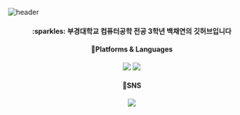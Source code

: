 ![header](https://capsule-render.vercel.app/api?type=waving&color=0:BDEDFF,100:FCDFFF&section=header&height=180&text=Chaeyeon's%20Github&fontSize=50&fontColor=98AFC7)

<div align="center">
 <h4>	:sparkles: 부경대학교 컴퓨터공학 전공 3학년 백채연의 깃허브입니다</h4>
</div>

<div align="center">
 <h4>	📝Platforms & Languages </h4>
  <img src="https://img.shields.io/badge/Spring Boot-6DB33F?style=flat&logo=SpringBoot&logoColor=white" />
	<img src="https://img.shields.io/badge/Java-007396?style=flat&logo=Java&logoColor=white" />
</div>

<div align="center">
<h4>	🎉SNS </h4>
<a href=""https://blog.naver.com/qorcodus_">
<img src="https://img.shields.io/badge/My Blog-A9BCF5?style=flat-square&logo=GitHub Sponsors&logoColor=white&link=(https://blog.naver.com/qorcodus_)"/></a>
</div>

